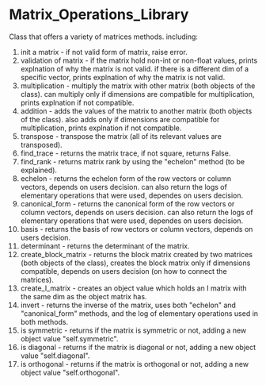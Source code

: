 # Matrix_Operations_Library
Class that offers a variety of matrices methods. including:
1.	init a matrix - if not valid form of matrix, raise error.
2.	validation of matrix - if the matrix hold non-int or non-float values, prints explnation of why the matrix is not valid. if there is a different dim of a specific vector, prints explnation of why the matrix is not valid.
3.	multiplication - multiply the matrix with other matrix (both objects of the class). can multiply only if dimensions are compatible for multiplication, prints explnation if not compatible.
4.	addition - adds the values of the matrix to another matrix (both objects of the class). also adds only if dimensions are compatible for multiplication, prints explnation if not compatible.
5.	transpose - transpose the matrix (all of its relevant values are transposed).
6.	find_trace - returns the matrix trace, if not square, returns False.
7.	find_rank - returns matrix rank by using the "echelon" method (to be explained).
8.	echelon - returns the echelon form of the row vectors or column vectors, depends on users decision. can also return the logs of elementary operations that were used, dependes on users decision.
9.	canonical_form - returns the canonical form of the row vectors or column vectors, depends on users decision. can also return the logs of elementary operations that were used, dependes on users decision.
10.	basis - returns the basis of row vectors or column vectors, depends on users decision.
11.	determinant - returns the determinant of the matrix.
12.	create_block_matrix - returns the block matrix created by two matrices (both objects of the class), creates the block matrix only if dimensions compatible, depends on users decision (on how to connect the matrices).
13.	create_I_matrix - creates an object value which holds an I matrix with the same dim as the object matrix has.
14.	invert - returns the inverse of the matrix, uses both "echelon" and "canonical_form" methods, and the log of elementary operations used in both methods.
15.	is symmetric - returns if the matrix is symmetric or not, adding a new object value "self.symmetric".
16.	is diagonal - returns if the matrix is diagonal or not, adding a new object value "self.diagonal".
17. is orthogonal - returns if the matrix is orthogonal or not, adding a new object value "self.orthogonal".
